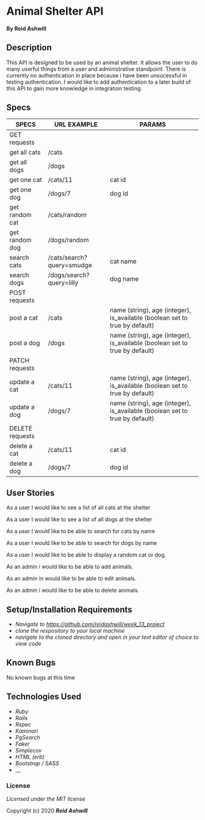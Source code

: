 # Animal Shelter API


#### By Reid Ashwill 

## Description
This API is designed to be used by an animal shelter.  It allows the user to do many userful things from a user and administrative standpoint.  There is currently no authentication in place because i have been unsucessful in testing authentication.  I would like to add authentication to a later build of this API to gain more knowledge in integration testing.

## Specs

| SPECS           | URL EXAMPLE               | PARAMS                                                                      |
|-----------------|---------------------------|-----------------------------------------------------------------------------|
| GET requests    |                           |                                                                             |
| get all cats    | /cats                     |                                                                             |
| get all dogs    | /dogs                     |                                                                             |
| get one cat     | /cats/11                  | cat id                                                                      |
| get one dog     | /dogs/7                   | dog id                                                                      |
| get random cat  | /cats/random              |                                                                             |
| get random dog  | /dogs/random              |                                                                             |
| search cats     | /cats/search?query=smudge | cat name                                                                    |
| search dogs     | /dogs/search?query=lilly  | dog name                                                                    |
| POST requests   |                           |                                                                             |
| post a cat      | /cats                     | name (string), age (integer), is_available (boolean set to true by default) |
| post a dog      | /dogs                     | name (string), age (integer), is_available (boolean set to true by default) |
| PATCH requests  |                           |                                                                             |
| update a cat    | /cats/11                  | name (string), age (integer), is_available (boolean set to true by default) |
| update a dog    | /dogs/7                   | name (string), age (integer), is_available (boolean set to true by default) |
| DELETE requests |                           |                                                                             |
| delete a cat    | /cats/11                  | cat id                                                                      |
| delete a dog    | /dogs/7                   | dog id                                                                      |


## User Stories

As a user I would like to see a list of all cats at the shelter

As a user I would like to see a list of all dogs at the shelter

As a user I would like to be able to search for cats by name

As a user I would like to be able to search for dogs by name

As a user I would like to be able to display a random cat or dog.

As an admin i would like to be able to add animals.

As an admin in would like to be able to edit animals.

As an admin i would like to be able to delete animals.


## Setup/Installation Requirements

* _Navigate to https://github.com/reidashwill/week_13_project_
* _clone the respository to your local machine_
* _navigate to the cloned directory and open in your text editor of choice to view code_

<!-- * _navigate to    to see the api live -->

## Known Bugs
No known bugs at this time


## Technologies Used

* _Ruby_
* _Rails_
* _Rspec_
* _Kaminari_
* _PgSearch_
* _Faker_
* _Simplecov_
* _HTML (erb)_
* _Bootstrap / SASS_
* __

### License

*Licensed under the MIT license*

Copyright (c) 2020 **_Reid Ashwill_**
